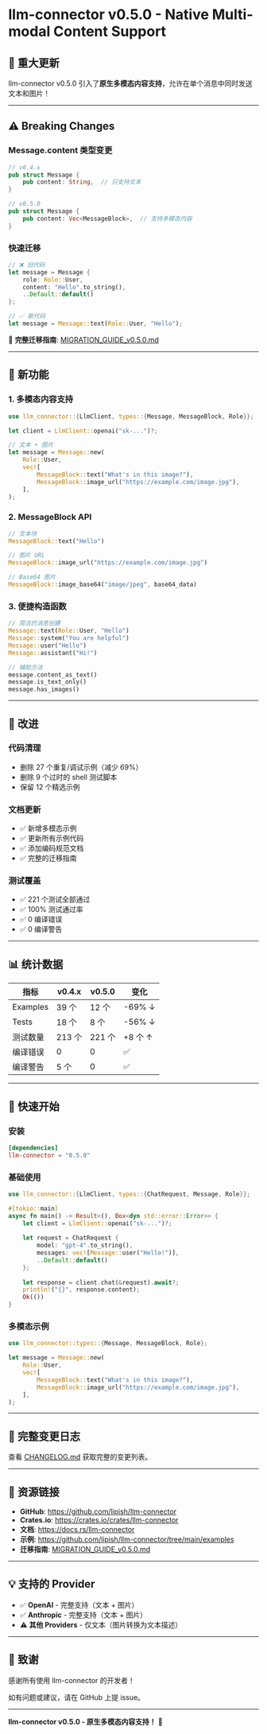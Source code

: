 # llm-connector v0.5.0 - Native Multi-modal Content Support

## 🎉 重大更新

llm-connector v0.5.0 引入了**原生多模态内容支持**，允许在单个消息中同时发送文本和图片！

---

## ⚠️ Breaking Changes

### Message.content 类型变更

```rust
// v0.4.x
pub struct Message {
    pub content: String,  // 只支持文本
}

// v0.5.0
pub struct Message {
    pub content: Vec<MessageBlock>,  // 支持多模态内容
}
```

### 快速迁移

```rust
// ❌ 旧代码
let message = Message {
    role: Role::User,
    content: "Hello".to_string(),
    ..Default::default()
};

// ✅ 新代码
let message = Message::text(Role::User, "Hello");
```

📖 **完整迁移指南**: [MIGRATION_GUIDE_v0.5.0.md](https://github.com/lipish/llm-connector/blob/main/docs/MIGRATION_GUIDE_v0.5.0.md)

---

## 🎨 新功能

### 1. 多模态内容支持

```rust
use llm_connector::{LlmClient, types::{Message, MessageBlock, Role}};

let client = LlmClient::openai("sk-...")?;

// 文本 + 图片
let message = Message::new(
    Role::User,
    vec![
        MessageBlock::text("What's in this image?"),
        MessageBlock::image_url("https://example.com/image.jpg"),
    ],
);
```

### 2. MessageBlock API

```rust
// 文本块
MessageBlock::text("Hello")

// 图片 URL
MessageBlock::image_url("https://example.com/image.jpg")

// Base64 图片
MessageBlock::image_base64("image/jpeg", base64_data)
```

### 3. 便捷构造函数

```rust
// 简洁的消息创建
Message::text(Role::User, "Hello")
Message::system("You are helpful")
Message::user("Hello")
Message::assistant("Hi!")

// 辅助方法
message.content_as_text()
message.is_text_only()
message.has_images()
```

---

## 🔧 改进

### 代码清理

- 删除 27 个重复/调试示例（减少 69%）
- 删除 9 个过时的 shell 测试脚本
- 保留 12 个精选示例

### 文档更新

- ✅ 新增多模态示例
- ✅ 更新所有示例代码
- ✅ 添加编码规范文档
- ✅ 完整的迁移指南

### 测试覆盖

- ✅ 221 个测试全部通过
- ✅ 100% 测试通过率
- ✅ 0 编译错误
- ✅ 0 编译警告

---

## 📊 统计数据

| 指标 | v0.4.x | v0.5.0 | 变化 |
|------|--------|--------|------|
| Examples | 39 个 | 12 个 | -69% ↓ |
| Tests | 18 个 | 8 个 | -56% ↓ |
| 测试数量 | 213 个 | 221 个 | +8 个 ↑ |
| 编译错误 | 0 | 0 | ✅ |
| 编译警告 | 5 个 | 0 | ✅ |

---

## 🚀 快速开始

### 安装

```toml
[dependencies]
llm-connector = "0.5.0"
```

### 基础使用

```rust
use llm_connector::{LlmClient, types::{ChatRequest, Message, Role}};

#[tokio::main]
async fn main() -> Result<(), Box<dyn std::error::Error>> {
    let client = LlmClient::openai("sk-...")?;
    
    let request = ChatRequest {
        model: "gpt-4".to_string(),
        messages: vec![Message::user("Hello!")],
        ..Default::default()
    };
    
    let response = client.chat(&request).await?;
    println!("{}", response.content);
    Ok(())
}
```

### 多模态示例

```rust
use llm_connector::types::{Message, MessageBlock, Role};

let message = Message::new(
    Role::User,
    vec![
        MessageBlock::text("What's in this image?"),
        MessageBlock::image_url("https://example.com/image.jpg"),
    ],
);
```

---

## 📝 完整变更日志

查看 [CHANGELOG.md](https://github.com/lipish/llm-connector/blob/main/CHANGELOG.md) 获取完整的变更列表。

---

## 🔗 资源链接

- **GitHub**: https://github.com/lipish/llm-connector
- **Crates.io**: https://crates.io/crates/llm-connector
- **文档**: https://docs.rs/llm-connector
- **示例**: https://github.com/lipish/llm-connector/tree/main/examples
- **迁移指南**: [MIGRATION_GUIDE_v0.5.0.md](https://github.com/lipish/llm-connector/blob/main/docs/MIGRATION_GUIDE_v0.5.0.md)

---

## 💡 支持的 Provider

- ✅ **OpenAI** - 完整支持（文本 + 图片）
- ✅ **Anthropic** - 完整支持（文本 + 图片）
- ⚠️ **其他 Providers** - 仅文本（图片转换为文本描述）

---

## 🙏 致谢

感谢所有使用 llm-connector 的开发者！

如有问题或建议，请在 GitHub 上提 issue。

---

**llm-connector v0.5.0 - 原生多模态内容支持！** 🎊


